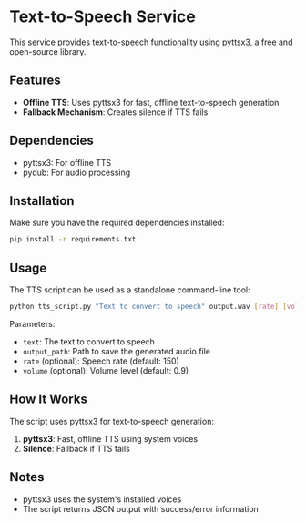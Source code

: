 # Text-to-Speech Service

This service provides text-to-speech functionality using pyttsx3, a free and open-source library.

## Features

- **Offline TTS**: Uses pyttsx3 for fast, offline text-to-speech generation
- **Fallback Mechanism**: Creates silence if TTS fails

## Dependencies

- pyttsx3: For offline TTS
- pydub: For audio processing

## Installation

Make sure you have the required dependencies installed:

```bash
pip install -r requirements.txt
```

## Usage

The TTS script can be used as a standalone command-line tool:

```bash
python tts_script.py "Text to convert to speech" output.wav [rate] [volume]
```

Parameters:
- `text`: The text to convert to speech
- `output_path`: Path to save the generated audio file
- `rate` (optional): Speech rate (default: 150)
- `volume` (optional): Volume level (default: 0.9)

## How It Works

The script uses pyttsx3 for text-to-speech generation:

1. **pyttsx3**: Fast, offline TTS using system voices
2. **Silence**: Fallback if TTS fails

## Notes

- pyttsx3 uses the system's installed voices
- The script returns JSON output with success/error information 